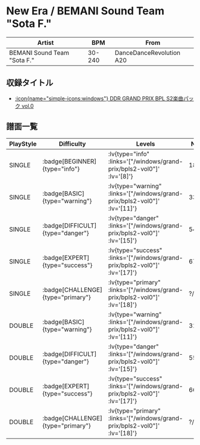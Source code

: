 # New Era / BEMANI Sound Team "Sota F."

|Artist|BPM|From|
|------|---|----|
|BEMANI Sound Team "Sota F."|30-240|DanceDanceRevolution A20|

## 収録タイトル

- [:icon{name="simple-icons:windows"} DDR GRAND PRIX BPL S2楽曲パック vol.0](/windows/grand-prix/bpls2-vol0)

## 譜面一覧

|PlayStyle|Difficulty|Levels|Notes|Movie|
|---------|----------|------|-----|-----|
|SINGLE| :badge[BEGINNER]{type="info"}| :lv{type="info" :links='["/windows/grand-prix/bpls2-vol0"]' :lv='[8]'}|183/5||
|SINGLE| :badge[BASIC]{type="warning"}| :lv{type="warning" :links='["/windows/grand-prix/bpls2-vol0"]' :lv='[11]'}|339/16||
|SINGLE| :badge[DIFFICULT]{type="danger"}| :lv{type="danger" :links='["/windows/grand-prix/bpls2-vol0"]' :lv='[15]'}|542/7||
|SINGLE| :badge[EXPERT]{type="success"}| :lv{type="success" :links='["/windows/grand-prix/bpls2-vol0"]' :lv='[17]'}|674/18||
|SINGLE| :badge[CHALLENGE]{type="primary"}| :lv{type="primary" :links='["/windows/grand-prix/bpls2-vol0"]' :lv='[18]'}|?/?||
|DOUBLE| :badge[BASIC]{type="warning"}| :lv{type="warning" :links='["/windows/grand-prix/bpls2-vol0"]' :lv='[11]'}|317/12||
|DOUBLE| :badge[DIFFICULT]{type="danger"}| :lv{type="danger" :links='["/windows/grand-prix/bpls2-vol0"]' :lv='[15]'}|553/7||
|DOUBLE| :badge[EXPERT]{type="success"}| :lv{type="success" :links='["/windows/grand-prix/bpls2-vol0"]' :lv='[17]'}|662/7||
|DOUBLE| :badge[CHALLENGE]{type="primary"}| :lv{type="primary" :links='["/windows/grand-prix/bpls2-vol0"]' :lv='[18]'}|?/?||
